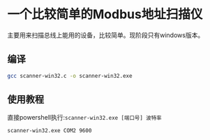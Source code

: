 <!--
 Copyright (C) 2023 wwhai

 This program is free software: you can redistribute it and/or modify
 it under the terms of the GNU Affero General Public License as
 published by the Free Software Foundation, either version 3 of the
 License, or (at your option) any later version.

 This program is distributed in the hope that it will be useful,
 but WITHOUT ANY WARRANTY; without even the implied warranty of
 MERCHANTABILITY or FITNESS FOR A PARTICULAR PURPOSE.  See the
 GNU Affero General Public License for more details.

 You should have received a copy of the GNU Affero General Public License
 along with this program.  If not, see <http://www.gnu.org/licenses/>.
-->

# 一个比较简单的Modbus地址扫描仪
主要用来扫描总线上能用的设备，比较简单。现阶段只有windows版本。
## 编译
```sh
gcc scanner-win32.c -o scanner-win32.exe
```
## 使用教程
直接powershell执行:`scanner-win32.exe [端口号] 波特率`
```sh
scanner-win32.exe COM2 9600
```
